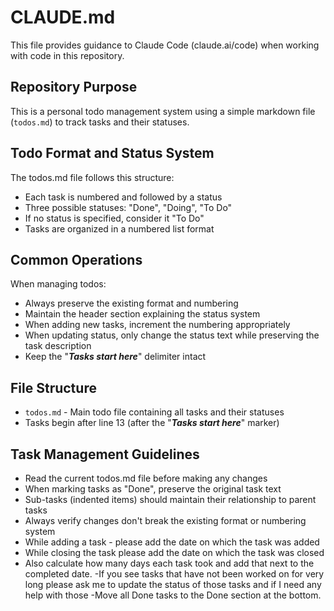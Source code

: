 # CLAUDE.md

This file provides guidance to Claude Code (claude.ai/code) when working with code in this repository.

## Repository Purpose
This is a personal todo management system using a simple markdown file (`todos.md`) to track tasks and their statuses.

## Todo Format and Status System
The todos.md file follows this structure:
- Each task is numbered and followed by a status
- Three possible statuses: "Done", "Doing", "To Do"
- If no status is specified, consider it "To Do"
- Tasks are organized in a numbered list format

## Common Operations
When managing todos:
- Always preserve the existing format and numbering
- Maintain the header section explaining the status system
- When adding new tasks, increment the numbering appropriately
- When updating status, only change the status text while preserving the task description
- Keep the "***Tasks start here***" delimiter intact

## File Structure
- `todos.md` - Main todo file containing all tasks and their statuses
- Tasks begin after line 13 (after the "***Tasks start here***" marker)

## Task Management Guidelines
- Read the current todos.md file before making any changes
- When marking tasks as "Done", preserve the original task text
- Sub-tasks (indented items) should maintain their relationship to parent tasks
- Always verify changes don't break the existing format or numbering system
- While adding a task - please add the date on which the task was added
- While closing the task please add the date on which the task was closed
- Also calculate how many days each task took and add that next to the completed date. 
-If you see tasks that have not been worked on for very long please ask me to update the status of those tasks and if I need any help with those
-Move all Done tasks to the Done section at the bottom. 
